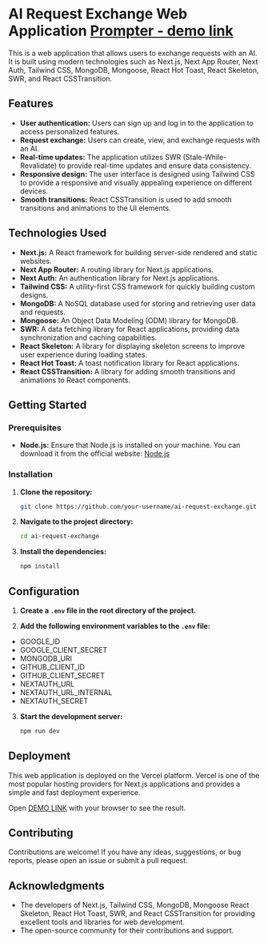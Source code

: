 # AI Request Exchange Web Application [Prompter - demo link](https://prompter-gretoq.vercel.app/)

This is a web application that allows users to exchange requests with an AI. It is built using modern technologies such as Next.js, Next App Router, Next Auth, Tailwind CSS, MongoDB, Mongoose, React Hot Toast, React Skeleton, SWR, and React CSSTransition.

## Features

- **User authentication:** Users can sign up and log in to the application to access personalized features.
- **Request exchange:** Users can create, view, and exchange requests with an AI.
- **Real-time updates:** The application utilizes SWR (Stale-While-Revalidate) to provide real-time updates and ensure data consistency.
- **Responsive design:** The user interface is designed using Tailwind CSS to provide a responsive and visually appealing experience on different devices.
- **Smooth transitions:** React CSSTransition is used to add smooth transitions and animations to the UI elements.

## Technologies Used

- **Next.js:** A React framework for building server-side rendered and static websites.
- **Next App Router:** A routing library for Next.js applications.
- **Next Auth:** An authentication library for Next.js applications.
- **Tailwind CSS:** A utility-first CSS framework for quickly building custom designs.
- **MongoDB:** A NoSQL database used for storing and retrieving user data and requests.
- **Mongoose:** An Object Data Modeling (ODM) library for MongoDB.
- **SWR:** A data fetching library for React applications, providing data synchronization and caching capabilities.
- **React Skeleton:** A library for displaying skeleton screens to improve user experience during loading states.
- **React Hot Toast:** A toast notification library for React applications.
- **React CSSTransition:** A library for adding smooth transitions and animations to React components.

## Getting Started

### Prerequisites

- **Node.js:** Ensure that Node.js is installed on your machine. You can download it from the official website: [Node.js](https://nodejs.org/)

### Installation

1. **Clone the repository:**

   ```bash
   git clone https://github.com/your-username/ai-request-exchange.git

2. **Navigate to the project directory:**

   ```bash
   cd ai-request-exchange

3. **Install the dependencies:**

   ```bash
   npm install

## Configuration

1. **Create a `.env` file in the root directory of the project.**

2. **Add the following environment variables to the `.env` file:**

- GOOGLE_ID
- GOOGLE_CLIENT_SECRET
- MONGODB_URI
- GITHUB_CLIENT_ID
- GITHUB_CLIENT_SECRET
- NEXTAUTH_URL
- NEXTAUTH_URL_INTERNAL
- NEXTAUTH_SECRET

3. **Start the development server:**

   ```bash
   npm run dev

## Deployment

This web application is deployed on the Vercel platform. Vercel is one of the most popular hosting providers for Next.js applications and provides a simple and fast deployment experience.

Open [DEMO LINK](https://prompter-gretoq.vercel.app/) with your browser to see the result.


## Contributing

Contributions are welcome! If you have any ideas, suggestions, or bug reports, please open an issue or submit a pull request.

## Acknowledgments

- The developers of Next.js, Tailwind CSS, MongoDB, Mongoose React Skeleton, React Hot Toast, SWR, and React CSSTransition for providing excellent tools and libraries for web development.
- The open-source community for their contributions and support.